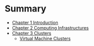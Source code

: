# Summary

* [Chapter 1 Introduction](chapter1.md)
* [Chapter 2 Computing Infrastructures](chapter_3/virtual_machine_cluster.md)
* [Chapter 3 Clusters](chapter_3/chapter3.md)
   * [Virtual Machine Clusters](./chapter_3/virtual_machine_cluster.md)

